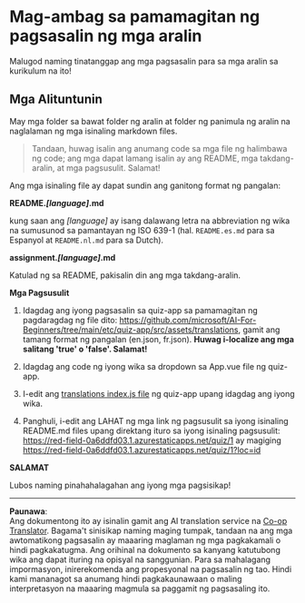 <!--
CO_OP_TRANSLATOR_METADATA:
{
  "original_hash": "62b3e3ad5182edb905eec649a87eeeb4",
  "translation_date": "2025-08-28T02:46:37+00:00",
  "source_file": "etc/TRANSLATIONS.md",
  "language_code": "tl"
}
-->
# Mag-ambag sa pamamagitan ng pagsasalin ng mga aralin

Malugod naming tinatanggap ang mga pagsasalin para sa mga aralin sa kurikulum na ito!

## Mga Alituntunin

May mga folder sa bawat folder ng aralin at folder ng panimula ng aralin na naglalaman ng mga isinaling markdown files.

> Tandaan, huwag isalin ang anumang code sa mga file ng halimbawa ng code; ang mga dapat lamang isalin ay ang README, mga takdang-aralin, at mga pagsusulit. Salamat!

Ang mga isinaling file ay dapat sundin ang ganitong format ng pangalan:

**README._[language]_.md**

kung saan ang _[language]_ ay isang dalawang letra na abbreviation ng wika na sumusunod sa pamantayan ng ISO 639-1 (hal. `README.es.md` para sa Espanyol at `README.nl.md` para sa Dutch).

**assignment._[language]_.md**

Katulad ng sa README, pakisalin din ang mga takdang-aralin.

**Mga Pagsusulit**

1. Idagdag ang iyong pagsasalin sa quiz-app sa pamamagitan ng pagdaragdag ng file dito: https://github.com/microsoft/AI-For-Beginners/tree/main/etc/quiz-app/src/assets/translations, gamit ang tamang format ng pangalan (en.json, fr.json). **Huwag i-localize ang mga salitang 'true' o 'false'. Salamat!**

2. Idagdag ang code ng iyong wika sa dropdown sa App.vue file ng quiz-app.

3. I-edit ang [translations index.js file](https://github.com/microsoft/AI-For-Beginners/blob/main/etc/quiz-app/src/assets/translations/index.js) ng quiz-app upang idagdag ang iyong wika.

4. Panghuli, i-edit ang LAHAT ng mga link ng pagsusulit sa iyong isinaling README.md files upang direktang ituro sa iyong isinaling pagsusulit: https://red-field-0a6ddfd03.1.azurestaticapps.net/quiz/1 ay magiging https://red-field-0a6ddfd03.1.azurestaticapps.net/quiz/1?loc=id

**SALAMAT**

Lubos naming pinahahalagahan ang iyong mga pagsisikap!

---

**Paunawa**:  
Ang dokumentong ito ay isinalin gamit ang AI translation service na [Co-op Translator](https://github.com/Azure/co-op-translator). Bagama't sinisikap naming maging tumpak, tandaan na ang mga awtomatikong pagsasalin ay maaaring maglaman ng mga pagkakamali o hindi pagkakatugma. Ang orihinal na dokumento sa kanyang katutubong wika ang dapat ituring na opisyal na sanggunian. Para sa mahalagang impormasyon, inirerekomenda ang propesyonal na pagsasalin ng tao. Hindi kami mananagot sa anumang hindi pagkakaunawaan o maling interpretasyon na maaaring magmula sa paggamit ng pagsasaling ito.